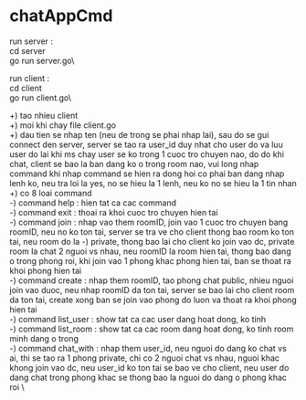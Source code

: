 # chatAppCmd

run server :\
cd server\
go run server.go\


run client :\
cd client\
go run client.go\

+) tao nhieu client\
+) moi khi chay file client.go\
+) dau tien se nhap ten (neu de trong se phai nhap lai), sau do se gui connect den server, server se tao ra user_id duy nhat cho user do va luu user do lai
khi ms chay user se ko trong 1 cuoc tro chuyen nao, do do khi chat, client se bao la ban dang ko o trong room nao, vui long nhap command
khi nhap command se hien ra dong hoi co phai ban dang nhap lenh ko, neu tra loi la yes, no se hieu la 1 lenh, neu ko no se hieu la 1 tin nhan
+) co 8 loai command\
-) command help : hien tat ca cac command\
-) command exit : thoai ra khoi cuoc tro chuyen hien tai\
-) command join : nhap vao them roomID, join vao 1 cuoc tro chuyen bang roomID, neu no ko ton tai, server se tra ve cho client thong bao room ko ton tai, neu room do la -) private, thong bao lai cho client ko join vao dc, private room la chat 2 nguoi vs nhau, neu roomID la room hien tai, thong bao dang o trong phong roi, khi join vao 1 phong khac phong hien tai, ban se thoat ra khoi phong hien tai\
-) command create : nhap them roomID, tao phong chat public, nhieu nguoi join vao duoc, neu nhap roomID da ton tai, server se bao lai cho client room da ton tai, create xong ban se join vao phong do luon va thoat ra khoi phong hien tai\
-) command list_user : show tat ca cac user dang hoat dong, ko tinh \
-) command list_room : show tat ca cac room dang hoat dong, ko tinh room minh dang o trong \
-) command chat_with : nhap them user_id, neu nguoi do dang ko chat vs ai, thi se tao ra 1 phong private, chi co 2 nguoi chat vs nhau, nguoi khac khong join vao dc, neu user_id ko ton tai se bao ve cho client, neu user do dang chat trong phong khac se thong bao la nguoi do dang o phong khac roi \

